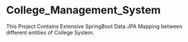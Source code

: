 # College_Management_System
This Project Contains Extensive SpringBoot Data JPA Mapping between different entities of College System.
